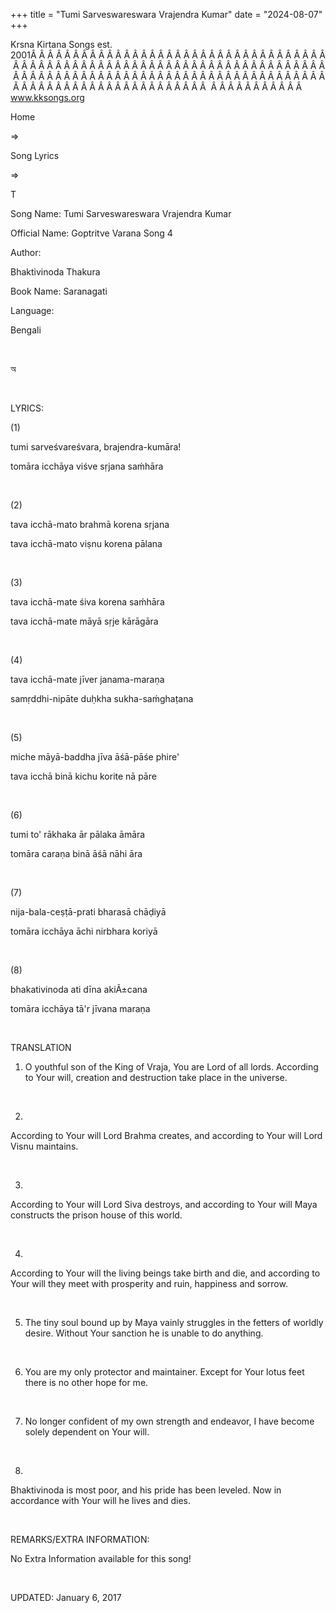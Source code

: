 +++ 
title = "Tumi Sarveswareswara Vrajendra Kumar"
date = "2024-08-07"
+++

Krsna Kirtana Songs est. 2001Â Â Â Â Â Â Â Â Â Â Â Â Â Â Â Â Â Â Â Â Â Â Â Â Â Â Â Â Â Â Â Â Â Â Â Â Â Â Â Â Â Â Â Â Â Â Â Â Â Â Â Â Â Â Â Â Â Â Â Â Â Â Â Â Â Â Â Â Â Â Â Â Â Â Â Â Â Â Â Â Â Â Â Â Â Â Â Â Â Â Â Â Â Â Â Â Â Â Â Â Â Â Â Â Â Â Â Â Â Â Â Â Â Â Â Â Â Â Â Â Â Â Â Â Â Â Â Â Â Â Â Â  Â Â Â Â Â Â Â Â Â Â Â  
www.kksongs.org








Home
 
⇒
 
Song Lyrics
 
⇒
 
T


Song
Name: Tumi Sarveswareswara Vrajendra Kumar


Official
Name: Goptritve Varana Song 4


Author:

Bhaktivinoda Thakura


Book
Name: 
Saranagati


Language:

Bengali


 


















অ








 


LYRICS:


(1)


tumi
sarveśvareśvara, brajendra-kumāra!

tomāra icchāya viśve sṛjana saḿhāra


 


(2)


tava
icchā-mato brahmā korena sṛjana

tava icchā-mato viṣnu korena pālana


 


(3)


tava
icchā-mate śiva korena saḿhāra

tava icchā-mate māyā sṛje kārāgāra


 


(4)


tava
icchā-mate jīver janama-maraṇa

samṛddhi-nipāte duḥkha sukha-saḿghaṭana


 


(5)


miche
māyā-baddha jīva āśā-pāśe phire'

tava icchā binā kichu korite nā pāre


 


(6)


tumi
to' rākhaka ār pālaka āmāra

tomāra caraṇa binā āśā nāhi āra


 


(7)


nija-bala-ceṣṭā-prati
bharasā chāḍiyā

tomāra icchāya āchi nirbhara koriyā


 


(8)


bhakativinoda
ati dīna akiÃ±cana

tomāra icchāya tā'r jīvana maraṇa


 


TRANSLATION


1) O
youthful son of the King of Vraja, You are Lord of all lords. According to Your
will, creation and destruction take place in the universe.


 


2)
According to Your will Lord Brahma creates, and according to Your will Lord
Visnu maintains.


 


3)
According to Your will Lord Siva destroys, and according to Your will Maya
constructs the prison house of this world.


 


4)
According to Your will the living beings take birth and die, and according to
Your will they meet with prosperity and ruin, happiness and sorrow.


 


5) The
tiny soul bound up by Maya vainly struggles in the fetters of worldly desire.
Without Your sanction he is unable to do anything.


 


6) You
are my only protector and maintainer. Except for Your lotus feet there is no
other hope for me.


 


7) No
longer confident of my own strength and endeavor, I have become solely
dependent on Your will.


 


8)
Bhaktivinoda is most poor, and his pride has been leveled. Now in accordance
with Your will he lives and dies.


 


REMARKS/EXTRA
INFORMATION:


No
Extra Information available for this song!


 


UPDATED:
 January 6, 2017